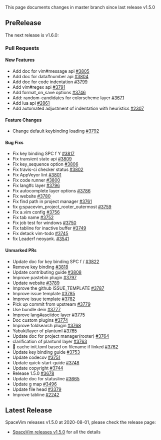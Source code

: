 This page documents changes in master branch since last release v1.5.0

## PreRelease

The next release is v1.6.0:

### Pull Requests

<!-- call SpaceVim#dev#followHEAD#update('en') -->
<!-- SpaceVim follow HEAD en start -->

#### New Features

- Add doc for vim#message api [#3805](https://github.com/SpaceVim/SpaceVim/pull/3805)
- Add doc for data#number api [#3804](https://github.com/SpaceVim/SpaceVim/pull/3804)
- Add doc for code indentation [#3799](https://github.com/SpaceVim/SpaceVim/pull/3799)
- Add vim#regex api [#3791](https://github.com/SpaceVim/SpaceVim/pull/3791)
- Add format_on_save options [#3746](https://github.com/SpaceVim/SpaceVim/pull/3746)
- Add: random-candidates for colorscheme layer [#3671](https://github.com/SpaceVim/SpaceVim/pull/3671)
- Add lua api [#2861](https://github.com/SpaceVim/SpaceVim/pull/2861)
- Add automated adjustment of indentation with heuristics [#2307](https://github.com/SpaceVim/SpaceVim/pull/2307)

#### Feature Changes

- Change default keybinding loading [#3792](https://github.com/SpaceVim/SpaceVim/pull/3792)

#### Bug Fixs

- Fix key binding SPC f Y [#3817](https://github.com/SpaceVim/SpaceVim/pull/3817)
- Fix transient state api [#3809](https://github.com/SpaceVim/SpaceVim/pull/3809)
- Fix key_sequence option [#3806](https://github.com/SpaceVim/SpaceVim/pull/3806)
- Fix travis-ci checker status [#3802](https://github.com/SpaceVim/SpaceVim/pull/3802)
- Fix AppVeyor lint [#3801](https://github.com/SpaceVim/SpaceVim/pull/3801)
- Fix code runner [#3800](https://github.com/SpaceVim/SpaceVim/pull/3800)
- Fix lang#c layer [#3796](https://github.com/SpaceVim/SpaceVim/pull/3796)
- Fix autocomplete layer options [#3786](https://github.com/SpaceVim/SpaceVim/pull/3786)
- Fix website [#3780](https://github.com/SpaceVim/SpaceVim/pull/3780)
- Fix find path in project manager [#3761](https://github.com/SpaceVim/SpaceVim/pull/3761)
- fix g:spacevim_project_rooter_outermost [#3759](https://github.com/SpaceVim/SpaceVim/pull/3759)
- Fix a.vim config [#3756](https://github.com/SpaceVim/SpaceVim/pull/3756)
- Fix tab name [#3752](https://github.com/SpaceVim/SpaceVim/pull/3752)
- Fix job test for windows [#3750](https://github.com/SpaceVim/SpaceVim/pull/3750)
- Fix tabline for inactive buffer [#3749](https://github.com/SpaceVim/SpaceVim/pull/3749)
- Fix detack vim-todo [#3745](https://github.com/SpaceVim/SpaceVim/pull/3745)
- fix Leaderf neoyank. [#3541](https://github.com/SpaceVim/SpaceVim/pull/3541)

#### Unmarked PRs

- Update doc for key binding SPC f / [#3822](https://github.com/SpaceVim/SpaceVim/pull/3822)
- Remove key binding <Tab> [#3818](https://github.com/SpaceVim/SpaceVim/pull/3818)
- Update contributing guide [#3808](https://github.com/SpaceVim/SpaceVim/pull/3808)
- Improve pastebin plugin [#3797](https://github.com/SpaceVim/SpaceVim/pull/3797)
- Update website [#3789](https://github.com/SpaceVim/SpaceVim/pull/3789)
- Improve the github ISSUE_TEMPLATE [#3787](https://github.com/SpaceVim/SpaceVim/pull/3787)
- Improve issue template [#3785](https://github.com/SpaceVim/SpaceVim/pull/3785)
- Improve issue template [#3782](https://github.com/SpaceVim/SpaceVim/pull/3782)
- Pick up commit from upstream [#3779](https://github.com/SpaceVim/SpaceVim/pull/3779)
- Use bundle dein [#3777](https://github.com/SpaceVim/SpaceVim/pull/3777)
- Improve lang#asciidoc layer [#3775](https://github.com/SpaceVim/SpaceVim/pull/3775)
- Doc custom plugins [#3774](https://github.com/SpaceVim/SpaceVim/pull/3774)
- Improve foldsearch plugin [#3768](https://github.com/SpaceVim/SpaceVim/pull/3768)
- Yabuki/layer of plantuml [#3765](https://github.com/SpaceVim/SpaceVim/pull/3765)
- Update doc for project manager(rooter) [#3764](https://github.com/SpaceVim/SpaceVim/pull/3764)
- clarification of plantuml layer [#3763](https://github.com/SpaceVim/SpaceVim/pull/3763)
- :bug: cache init.toml based on filename if linked [#3762](https://github.com/SpaceVim/SpaceVim/pull/3762)
- Update key binding guide [#3753](https://github.com/SpaceVim/SpaceVim/pull/3753)
- Update codecov [#3751](https://github.com/SpaceVim/SpaceVim/pull/3751)
- Update quick-start-guide [#3748](https://github.com/SpaceVim/SpaceVim/pull/3748)
- Update copyright [#3744](https://github.com/SpaceVim/SpaceVim/pull/3744)
- Release 1.5.0 [#3678](https://github.com/SpaceVim/SpaceVim/pull/3678)
- Update doc for statusline [#3665](https://github.com/SpaceVim/SpaceVim/pull/3665)
- Update g map [#3496](https://github.com/SpaceVim/SpaceVim/pull/3496)
- Update file head [#3379](https://github.com/SpaceVim/SpaceVim/pull/3379)
- Improve tabline [#2242](https://github.com/SpaceVim/SpaceVim/pull/2242)

<!-- SpaceVim follow HEAD en end -->

## Latest Release

SpaceVim releases v1.5.0 at 2020-08-01, please check the release page:

- [SpaceVim releases v1.5.0](https://spacevim.org/SpaceVim-release-v1.5.0/) for all the details
